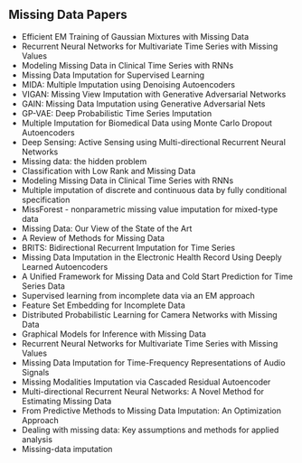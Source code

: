 
<h2>Missing Data Papers </h2>


<ul>

                             

 <li><a target="_blank" href="https://github.com/manjunath5496/Missing-Data-Papers/blob/master/miss(1).pdf" style="text-decoration:none;">Efficient EM Training of Gaussian Mixtures with Missing Data</a></li>

 <li><a target="_blank" href="https://github.com/manjunath5496/Missing-Data-Papers/blob/master/miss(2).pdf" style="text-decoration:none;">Recurrent Neural Networks for Multivariate Time Series with Missing Values</a></li>

<li><a target="_blank" href="https://github.com/manjunath5496/Missing-Data-Papers/blob/master/miss(3).pdf" style="text-decoration:none;">Modeling Missing Data in Clinical Time Series with RNNs</a></li>
 <li><a target="_blank" href="https://github.com/manjunath5496/Missing-Data-Papers/blob/master/miss(4).pdf" style="text-decoration:none;">Missing Data Imputation for Supervised Learning</a></li>                              
<li><a target="_blank" href="https://github.com/manjunath5496/Missing-Data-Papers/blob/master/miss(5).pdf" style="text-decoration:none;">MIDA: Multiple Imputation using Denoising Autoencoders</a></li>
<li><a target="_blank" href="https://github.com/manjunath5496/Missing-Data-Papers/blob/master/miss(6).pdf" style="text-decoration:none;">VIGAN: Missing View Imputation with Generative Adversarial Networks</a></li>
 <li><a target="_blank" href="https://github.com/manjunath5496/Missing-Data-Papers/blob/master/miss(7).pdf" style="text-decoration:none;">GAIN: Missing Data Imputation using Generative Adversarial Nets</a></li>

 <li><a target="_blank" href="https://github.com/manjunath5496/Missing-Data-Papers/blob/master/miss(8).pdf" style="text-decoration:none;"> GP-VAE: Deep Probabilistic Time Series Imputation </a></li>
   <li><a target="_blank" href="https://github.com/manjunath5496/Missing-Data-Papers/blob/master/miss(9).pdf" style="text-decoration:none;">Multiple Imputation for Biomedical Data using Monte Carlo Dropout Autoencoders</a></li>
  
   
 <li><a target="_blank" href="https://github.com/manjunath5496/Missing-Data-Papers/blob/master/miss(10).pdf" style="text-decoration:none;">Deep Sensing: Active Sensing using Multi-directional Recurrent Neural Networks </a></li>                              
<li><a target="_blank" href="https://github.com/manjunath5496/Missing-Data-Papers/blob/master/miss(11).pdf" style="text-decoration:none;">Missing data:
the hidden problem</a></li>
<li><a target="_blank" href="https://github.com/manjunath5496/Missing-Data-Papers/blob/master/miss(12).pdf" style="text-decoration:none;">Classification with Low Rank and Missing Data</a></li>
<li><a target="_blank" href="https://github.com/manjunath5496/Missing-Data-Papers/blob/master/miss(13).pdf" style="text-decoration:none;">Modeling Missing Data in Clinical Time Series with RNNs</a></li>

<li><a target="_blank" href="https://github.com/manjunath5496/Missing-Data-Papers/blob/master/miss(14).pdf" style="text-decoration:none;">Multiple imputation of discrete and continuous data by fully conditional specification</a></li>
                              
<li><a target="_blank" href="https://github.com/manjunath5496/Missing-Data-Papers/blob/master/miss(15).pdf" style="text-decoration:none;">MissForest - nonparametric missing value imputation for mixed-type data</a></li>

<li><a target="_blank" href="https://github.com/manjunath5496/Missing-Data-Papers/blob/master/miss(16).pdf" style="text-decoration:none;">Missing Data: Our View of the State of the Art</a></li>

  <li><a target="_blank" href="https://github.com/manjunath5496/Missing-Data-Papers/blob/master/miss(17).pdf" style="text-decoration:none;">A Review of Methods for Missing Data</a></li>   
  
<li><a target="_blank" href="https://github.com/manjunath5496/Missing-Data-Papers/blob/master/miss(18).pdf" style="text-decoration:none;">BRITS: Bidirectional Recurrent Imputation for Time Series</a></li> 

  
<li><a target="_blank" href="https://github.com/manjunath5496/Missing-Data-Papers/blob/master/miss(19).pdf" style="text-decoration:none;">Missing Data Imputation in the Electronic Health Record Using Deeply Learned Autoencoders</a></li> 

<li><a target="_blank" href="https://github.com/manjunath5496/Missing-Data-Papers/blob/master/miss(20).pdf" style="text-decoration:none;">A Unified Framework for Missing Data and Cold Start Prediction for Time Series Data</a></li>

<li><a target="_blank" href="https://github.com/manjunath5496/Missing-Data-Papers/blob/master/miss(21).pdf" style="text-decoration:none;">Supervised learning from incomplete
data via an EM approach</a></li>
<li><a target="_blank" href="https://github.com/manjunath5496/Missing-Data-Papers/blob/master/miss(22).pdf" style="text-decoration:none;">Feature Set Embedding for Incomplete Data</a></li> 
 <li><a target="_blank" href="https://github.com/manjunath5496/Missing-Data-Papers/blob/master/miss(23).pdf" style="text-decoration:none;">Distributed Probabilistic Learning
for Camera Networks with Missing Data</a></li> 
 

   <li><a target="_blank" href="https://github.com/manjunath5496/Missing-Data-Papers/blob/master/miss(24).pdf" style="text-decoration:none;">Graphical Models for Inference with Missing Data</a></li>
 
   <li><a target="_blank" href="https://github.com/manjunath5496/Missing-Data-Papers/blob/master/miss(25).pdf" style="text-decoration:none;">Recurrent Neural Networks for Multivariate Time Series with Missing Values</a></li>                              
 <li><a target="_blank" href="https://github.com/manjunath5496/Missing-Data-Papers/blob/master/miss(26).pdf" style="text-decoration:none;">Missing Data Imputation for Time-Frequency Representations of Audio Signals</a></li>
 <li><a target="_blank" href="https://github.com/manjunath5496/Missing-Data-Papers/blob/master/miss(27).pdf" style="text-decoration:none;">Missing Modalities Imputation via Cascaded Residual Autoencoder</a></li>
   
 
   <li><a target="_blank" href="https://github.com/manjunath5496/Missing-Data-Papers/blob/master/miss(28).pdf" style="text-decoration:none;">Multi-directional Recurrent Neural Networks: A Novel Method for Estimating Missing Data</a></li>
   
 <li><a target="_blank" href="https://github.com/manjunath5496/Missing-Data-Papers/blob/master/miss(29).pdf" style="text-decoration:none;">From Predictive Methods to Missing Data Imputation: An Optimization Approach</a></li>
 <li><a target="_blank" href="https://github.com/manjunath5496/Missing-Data-Papers/blob/master/miss(30).pdf" style="text-decoration:none;">Dealing with missing data: Key assumptions and methods for applied analysis</a></li>
   
 
   <li><a target="_blank" href="https://github.com/manjunath5496/Missing-Data-Papers/blob/master/miss(31).pdf" style="text-decoration:none;">Missing-data imputation</a></li>   
   
   
   
   
   
   
   
 
   </ul>
